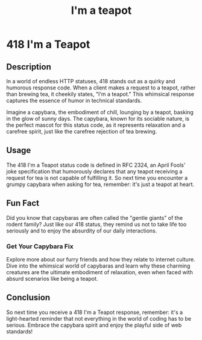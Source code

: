 ﻿---
category: 4xx
code: 418
cover: https://firebasestorage.googleapis.com/v0/b/capy-http.appspot.com/o/Capy-418-750x600.avif?alt=media
thumbnail: https://firebasestorage.googleapis.com/v0/b/capy-http.appspot.com/o/Capy-418-250x200.avif?alt=media
coverAlt: I'm a teapot
description: I'm a teapot
tags:
- 4xx
title: I'm a teapot
---


# 418 I'm a Teapot

## Description
In a world of endless HTTP statuses, 418 stands out as a quirky and humorous response code. When a client makes a request to a teapot, rather than brewing tea, it cheekily states, "I'm a teapot." This whimsical response captures the essence of humor in technical standards. 

Imagine a capybara, the embodiment of chill, lounging by a teapot, basking in the glow of sunny days. The capybara, known for its sociable nature, is the perfect mascot for this status code, as it represents relaxation and a carefree spirit, just like the carefree rejection of tea brewing. 

## Usage
The 418 I'm a Teapot status code is defined in RFC 2324, an April Fools' joke specification that humorously declares that any teapot receiving a request for tea is not capable of fulfilling it. So next time you encounter a grumpy capybara when asking for tea, remember: it's just a teapot at heart.

## Fun Fact
Did you know that capybaras are often called the "gentle giants" of the rodent family? Just like our 418 status, they remind us not to take life too seriously and to enjoy the absurdity of our daily interactions.

### Get Your Capybara Fix
Explore more about our furry friends and how they relate to internet culture. Dive into the whimsical world of capybaras and learn why these charming creatures are the ultimate embodiment of relaxation, even when faced with absurd scenarios like being a teapot.

## Conclusion
So next time you receive a 418 I'm a Teapot response, remember: it's a light-hearted reminder that not everything in the world of coding has to be serious. Embrace the capybara spirit and enjoy the playful side of web standards!